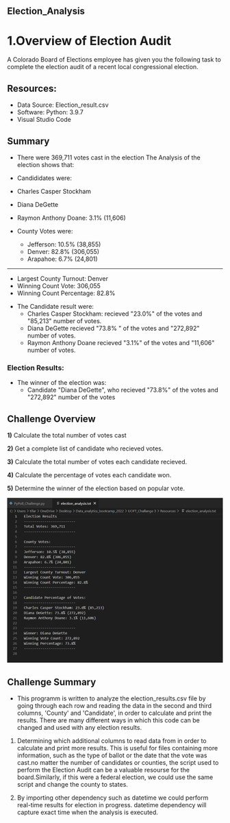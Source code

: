 ## Election_Analysis
# 1.Overview of Election Audit
A Colorado Board of Elections employee has given you the following task to complete the election audit of a recent local congressional election.



## Resources:
* Data Source: Election_result.csv
* Software: Python: 3.9.7
* Visual Studio Code

## Summary
* There were 369,711 votes cast in the election
The Analysis of the election shows that:
* Candididates were:
 * Charles Casper Stockham
 * Diana DeGette
 * Raymon Anthony Doane: 3.1% (11,606)
 
* County Votes were:
  * Jefferson: 10.5% (38,855)
  * Denver: 82.8% (306,055)
  * Arapahoe: 6.7% (24,801)
-------------------------
- Largest County Turnout: Denver
- Winning Count Vote: 306,055
- Winning Count Percentage: 82.8%


* The Candidate result were:
  * Charles Casper Stockham: recieved "23.0%" of the votes and "85,213" number of votes.
  * Diana DeGette recieved "73.8% " of the votes and "272,892" number of votes.
  * Raymon Anthony Doane recieved "3.1%" of the votes and "11,606" number of votes.
### Election Results:
*  The winner of the election was:
   * Candidate "Diana DeGette", who recieved "73.8%" of the votes and "272,892" number of the votes
   
## Challenge Overview
**1)** Calculate the total number of votes cast

**2)** Get a complete list of candidate who recieved votes.

**3)** Calculate the total number of votes each candidate recieved.

**4)** Calculate the percentage of votes each candidate won.

**5)** Determine the winner of the election based on popular vote.

![Text_file](https://github.com/Tifarahani/Election-Result/blob/main/Resources/Text_file.png)

## Challenge Summary
- This programm is written to analyze the election_results.csv file by going through each row and reading the data in the second and third columns, 'County' and 'Candidate', in order to calculate and print the results. There are many different ways in which this code can be changed and used with any election results.

1) Determining which additional columns to read data from in order to calculate and print more results. This is useful for files containing more information, such as the type of ballot or the date that the vote was cast.no matter the number of candidates or counties, the script used to perform the Election Audit can be a valuable resourse for the board.Similarly, if this were a federal election, we could use the same script and change the county to states.

2) By importing other dependency such as datetime we could perform real-time results for election in progress. datetime dependency will capture exact time when the analysis is executed.


